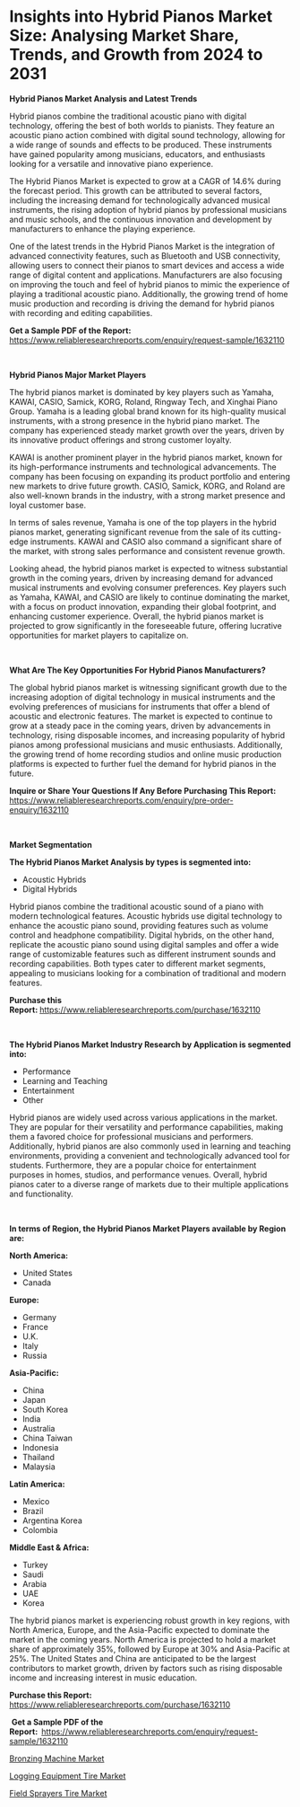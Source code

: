 <p><h1>Insights into Hybrid Pianos Market Size: Analysing Market Share, Trends, and Growth from 2024 to 2031</h1></p><p><strong>Hybrid Pianos Market Analysis and Latest Trends</strong></p>
<p><p>Hybrid pianos combine the traditional acoustic piano with digital technology, offering the best of both worlds to pianists. They feature an acoustic piano action combined with digital sound technology, allowing for a wide range of sounds and effects to be produced. These instruments have gained popularity among musicians, educators, and enthusiasts looking for a versatile and innovative piano experience.</p><p>The Hybrid Pianos Market is expected to grow at a CAGR of 14.6% during the forecast period. This growth can be attributed to several factors, including the increasing demand for technologically advanced musical instruments, the rising adoption of hybrid pianos by professional musicians and music schools, and the continuous innovation and development by manufacturers to enhance the playing experience.</p><p>One of the latest trends in the Hybrid Pianos Market is the integration of advanced connectivity features, such as Bluetooth and USB connectivity, allowing users to connect their pianos to smart devices and access a wide range of digital content and applications. Manufacturers are also focusing on improving the touch and feel of hybrid pianos to mimic the experience of playing a traditional acoustic piano. Additionally, the growing trend of home music production and recording is driving the demand for hybrid pianos with recording and editing capabilities.</p></p>
<p><strong>Get a Sample PDF of the Report:&nbsp;</strong> <a href="https://www.reliableresearchreports.com/enquiry/request-sample/1632110">https://www.reliableresearchreports.com/enquiry/request-sample/1632110</a></p>
<p>&nbsp;</p>
<p><strong>Hybrid Pianos Major Market Players</strong></p>
<p><p>The hybrid pianos market is dominated by key players such as Yamaha, KAWAI, CASIO, Samick, KORG, Roland, Ringway Tech, and Xinghai Piano Group. Yamaha is a leading global brand known for its high-quality musical instruments, with a strong presence in the hybrid piano market. The company has experienced steady market growth over the years, driven by its innovative product offerings and strong customer loyalty.</p><p>KAWAI is another prominent player in the hybrid pianos market, known for its high-performance instruments and technological advancements. The company has been focusing on expanding its product portfolio and entering new markets to drive future growth. CASIO, Samick, KORG, and Roland are also well-known brands in the industry, with a strong market presence and loyal customer base.</p><p>In terms of sales revenue, Yamaha is one of the top players in the hybrid pianos market, generating significant revenue from the sale of its cutting-edge instruments. KAWAI and CASIO also command a significant share of the market, with strong sales performance and consistent revenue growth.</p><p>Looking ahead, the hybrid pianos market is expected to witness substantial growth in the coming years, driven by increasing demand for advanced musical instruments and evolving consumer preferences. Key players such as Yamaha, KAWAI, and CASIO are likely to continue dominating the market, with a focus on product innovation, expanding their global footprint, and enhancing customer experience. Overall, the hybrid pianos market is projected to grow significantly in the foreseeable future, offering lucrative opportunities for market players to capitalize on.</p></p>
<p>&nbsp;</p>
<p><strong>What Are The Key Opportunities For Hybrid Pianos Manufacturers?</strong></p>
<p><p>The global hybrid pianos market is witnessing significant growth due to the increasing adoption of digital technology in musical instruments and the evolving preferences of musicians for instruments that offer a blend of acoustic and electronic features. The market is expected to continue to grow at a steady pace in the coming years, driven by advancements in technology, rising disposable incomes, and increasing popularity of hybrid pianos among professional musicians and music enthusiasts. Additionally, the growing trend of home recording studios and online music production platforms is expected to further fuel the demand for hybrid pianos in the future.</p></p>
<p><strong>Inquire or Share Your Questions If Any Before Purchasing This Report:</strong> <a href="https://www.reliableresearchreports.com/enquiry/pre-order-enquiry/1632110">https://www.reliableresearchreports.com/enquiry/pre-order-enquiry/1632110</a></p>
<p>&nbsp;</p>
<p><strong>Market Segmentation</strong></p>
<p><strong>The Hybrid Pianos Market Analysis by types is segmented into:</strong></p>
<p><ul><li>Acoustic Hybrids</li><li>Digital Hybrids</li></ul></p>
<p><p>Hybrid pianos combine the traditional acoustic sound of a piano with modern technological features. Acoustic hybrids use digital technology to enhance the acoustic piano sound, providing features such as volume control and headphone compatibility. Digital hybrids, on the other hand, replicate the acoustic piano sound using digital samples and offer a wide range of customizable features such as different instrument sounds and recording capabilities. Both types cater to different market segments, appealing to musicians looking for a combination of traditional and modern features.</p></p>
<p><strong>Purchase this Report:&nbsp;</strong><a href="https://www.reliableresearchreports.com/purchase/1632110">https://www.reliableresearchreports.com/purchase/1632110</a></p>
<p>&nbsp;</p>
<p><strong>The Hybrid Pianos Market Industry Research by Application is segmented into:</strong></p>
<p><ul><li>Performance</li><li>Learning and Teaching</li><li>Entertainment</li><li>Other</li></ul></p>
<p><p>Hybrid pianos are widely used across various applications in the market. They are popular for their versatility and performance capabilities, making them a favored choice for professional musicians and performers. Additionally, hybrid pianos are also commonly used in learning and teaching environments, providing a convenient and technologically advanced tool for students. Furthermore, they are a popular choice for entertainment purposes in homes, studios, and performance venues. Overall, hybrid pianos cater to a diverse range of markets due to their multiple applications and functionality.</p></p>
<p>&nbsp;</p>
<p><strong>In terms of Region, the Hybrid Pianos Market Players available by Region are:</strong></p>
<p>
    <p> <strong> North America: </strong>
        <ul>
            <li>United States</li>
            <li>Canada</li>
        </ul>
        </p> 
    <p> <strong> Europe: </strong>
        <ul>
            <li>Germany</li>
            <li>France</li>
            <li>U.K.</li>
            <li>Italy</li>
            <li>Russia</li>
        </ul>
        </p> 
    <p> <strong> Asia-Pacific: </strong>
        <ul>
            <li>China</li>
            <li>Japan</li>
            <li>South Korea</li>
            <li>India</li>
            <li>Australia</li>
            <li>China Taiwan</li>
            <li>Indonesia</li>
            <li>Thailand</li>
            <li>Malaysia</li>
        </ul>
        </p> 
    <p> <strong> Latin America: </strong>
        <ul>
            <li>Mexico</li>
            <li>Brazil</li>
            <li>Argentina Korea</li>
            <li>Colombia</li>
        </ul>
        </p> 
    <p> <strong> Middle East & Africa: </strong>
        <ul>
            <li>Turkey</li>
            <li>Saudi</li>
            <li>Arabia</li>
            <li>UAE</li>
            <li>Korea</li>
        </ul>
    </p>
    </p>
<p><p>The hybrid pianos market is experiencing robust growth in key regions, with North America, Europe, and the Asia-Pacific expected to dominate the market in the coming years. North America is projected to hold a market share of approximately 35%, followed by Europe at 30% and Asia-Pacific at 25%. The United States and China are anticipated to be the largest contributors to market growth, driven by factors such as rising disposable income and increasing interest in music education.</p></p>
<p><strong>Purchase this Report: </strong><a href="https://www.reliableresearchreports.com/purchase/1632110">https://www.reliableresearchreports.com/purchase/1632110</a></p>
<p>&nbsp;<strong>Get a Sample PDF of the Report:&nbsp;&nbsp;</strong><a href="https://www.reliableresearchreports.com/enquiry/request-sample/1632110">https://www.reliableresearchreports.com/enquiry/request-sample/1632110</a></p>
<p><strong></strong></p>
<p><p><a href="https://view.publitas.com/reportprime-1/bronzing-machine-market-size-furnishes-valuable-information-encompassing-market-share-market-trends-and-projections-spanning-from-2024-to-2031/">Bronzing Machine Market</a></p><p><a href="https://changeable-paste-463.notion.site/Logging-Equipment-Tire-Market-Offer-Valuable-Insights-into-Market-Size-Market-Share-Market-Trends--4262476894b94195b89c336f218e0d7b">Logging Equipment Tire Market</a></p><p><a href="https://florentine-yuzu-f42.notion.site/Field-Sprayers-Tire-Market-Share-Market-New-Trends-Analysis-Report-By-Type-By-Application-By-End-288bca4bc96f48cd86d062bca554bb3a">Field Sprayers Tire Market</a></p></p>